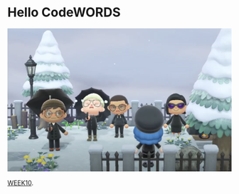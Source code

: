 # Hello CodeWORDS


![Image of AnimalCrossing](https://github.com/Raymondvonz/CodeWords/blob/master/Wholesome%20Animal%20Crossing.png)

[WEEK10](https://raymondvonz.github.io/CodeWords/W10).
